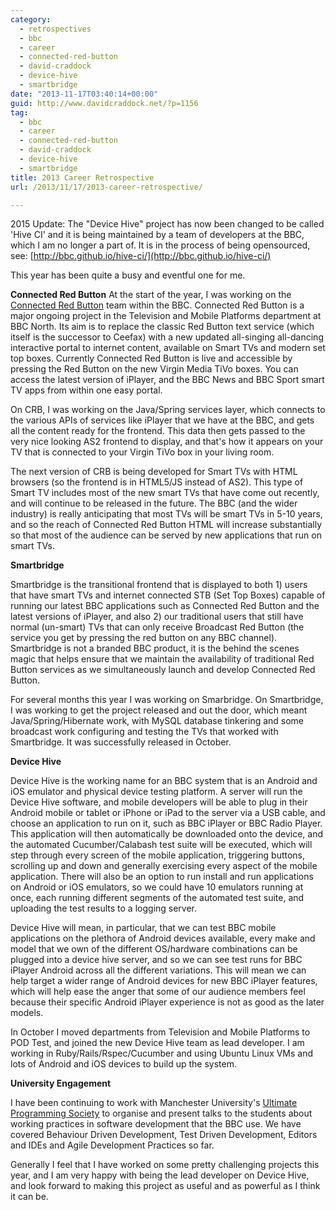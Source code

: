 ```yaml
---
category:
  - retrospectives
  - bbc
  - career
  - connected-red-button
  - david-craddock
  - device-hive
  - smartbridge
date: "2013-11-17T03:40:14+00:00"
guid: http://www.davidcraddock.net/?p=1156
tag:
  - bbc
  - career
  - connected-red-button
  - david-craddock
  - device-hive
  - smartbridge
title: 2013 Career Retrospective
url: /2013/11/17/2013-career-retrospective/

---
```

2015 Update: The "Device Hive" project has now been changed to be called 'Hive CI' and it is being maintained by a team of developers at the BBC, which I am no longer a part of. It is in the process of being opensourced, see: [http://bbc.github.io/hive-ci/](http://bbc.github.io/hive-ci/)

This year has been quite a busy and eventful one for me.

**Connected Red Button** At the start of the year, I was working on the [Connected Red Button](http://www.bbc.co.uk/blogs/internet/posts/connected_red_button_launch) team within the BBC. Connected Red Button is a major ongoing project in the Television and Mobile Platforms department at BBC North. Its aim is to replace the classic Red Button text service (which itself is the successor to Ceefax) with a new updated all-singing all-dancing interactive portal to internet content, available on Smart TVs and modern set top boxes. Currently Connected Red Button is live and accessible by pressing the Red Button on the new Virgin Media TiVo boxes. You can access the latest version of iPlayer, and the BBC News and BBC Sport smart TV apps from within one easy portal.

On CRB, I was working on the Java/Spring services layer, which connects to the various APIs of services like iPlayer that we have at the BBC, and gets all the content ready for the frontend. This data then gets passed to the very nice looking AS2 frontend to display, and that's how it appears on your TV that is connected to your Virgin TiVo box in your living room.

The next version of CRB is being developed for Smart TVs with HTML browsers (so the frontend is in HTML5/JS instead of AS2). This type of Smart TV includes most of the new smart TVs that have come out recently, and will continue to be released in the future. The BBC (and the wider industry) is really anticipating that most TVs will be smart TVs in 5-10 years, and so the reach of Connected Red Button HTML will increase substantially so that most of the audience can be served by new applications that run on smart TVs.

**Smartbridge**

Smartbridge is the transitional frontend that is displayed to both 1) users that have smart TVs and internet connected STB (Set Top Boxes) capable of running our latest BBC applications such as Connected Red Button and the latest versions of iPlayer, and also 2) our traditional users that still have normal (un-smart) TVs that can only receive Broadcast Red Button (the service you get by pressing the red button on any BBC channel). Smartbridge is not a branded BBC product, it is the behind the scenes magic that helps ensure that we maintain the availability of traditional Red Button services as we simultaneously launch and develop Connected Red Button.

For several months this year I was working on Smarbridge. On Smartbridge, I was working to get the project released and out the door, which meant Java/Spring/Hibernate work, with MySQL database tinkering and some broadcast work configuring and testing the TVs that worked with Smartbridge. It was successfully released in October.

**Device Hive**

Device Hive is the working name for an BBC system that is an Android and iOS emulator and physical device testing platform. A server will run the Device Hive software, and mobile developers will be able to plug in their Android mobile or tablet or iPhone or iPad to the server via a USB cable, and choose an application to run on it, such as BBC iPlayer or BBC Radio Player. This application will then automatically be downloaded onto the device, and the automated Cucumber/Calabash test suite will be executed, which will step through every screen of the mobile application, triggering buttons, scrolling up and down and generally exercising every aspect of the mobile application. There will also be an option to run install and run applications on Android or iOS emulators, so we could have 10 emulators running at once, each running different segments of the automated test suite, and uploading the test results to a logging server.

Device Hive will mean, in particular, that we can test BBC mobile applications on the plethora of Android devices available, every make and model that we own of the different OS/hardware combinations can be plugged into a device hive server, and so we can see test runs for BBC iPlayer Android across all the different variations. This will mean we can help target a wider range of Android devices for new BBC iPlayer features, which will help ease the anger that some of our audience members feel because their specific Android iPlayer experience is not as good as the later models.

In October I moved departments from Television and Mobile Platforms to POD Test, and joined the new Device Hive team as lead developer. I am working in Ruby/Rails/Rspec/Cucumber and using Ubuntu Linux VMs and lots of Android and iOS devices to build up the system.

**University Engagement**

I have been continuing to work with Manchester University's [Ultimate Programming Society](http://man-up.appspot.com/) to organise and present talks to the students about working practices in software development that the BBC use. We have covered Behaviour Driven Development, Test Driven Development, Editors and IDEs and Agile Development Practices so far.

Generally I feel that I have worked on some pretty challenging projects this year, and I am very happy with being the lead developer on Device Hive, and look forward to making this project as useful and as powerful as I think it can be.
